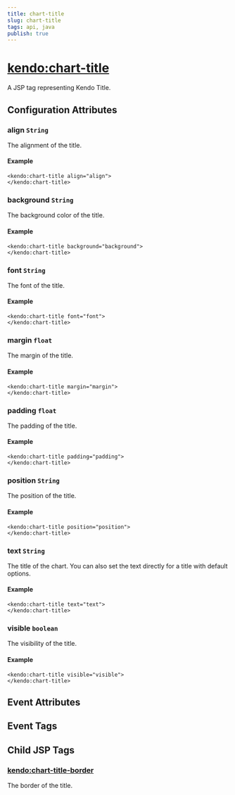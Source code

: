 ```yaml
---
title: chart-title
slug: chart-title
tags: api, java
publish: true
---
```


# <kendo:chart-title>
A JSP tag representing Kendo Title.

## Configuration Attributes


### align `String`

The alignment of the title.

#### Example
    <kendo:chart-title align="align">
    </kendo:chart-title>
    

### background `String`

The background color of the title.

#### Example
    <kendo:chart-title background="background">
    </kendo:chart-title>
    

### font `String`

The font of the title.

#### Example
    <kendo:chart-title font="font">
    </kendo:chart-title>
    

### margin `float`

The margin of the title.

#### Example
    <kendo:chart-title margin="margin">
    </kendo:chart-title>
    

### padding `float`

The padding of the title.

#### Example
    <kendo:chart-title padding="padding">
    </kendo:chart-title>
    

### position `String`

The position of the title.

#### Example
    <kendo:chart-title position="position">
    </kendo:chart-title>
    

### text `String`

The title of the chart. You can also set the text directly for a title with default options.

#### Example
    <kendo:chart-title text="text">
    </kendo:chart-title>
    

### visible `boolean`

The visibility of the title.

#### Example
    <kendo:chart-title visible="visible">
    </kendo:chart-title>
    

## Event Attributes


## Event Tags
 

## Child JSP Tags

### [<kendo:chart-title-border>](/api/wrappers/jsp/chart/title-border)

The border of the title.
 
